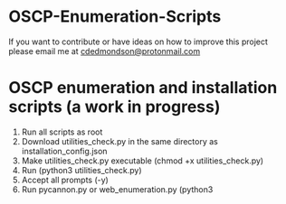 # OSCP-Enumeration-Scripts

If you want to contribute or have ideas on how to improve this project 
please email me at cdedmondson@protonmail.com

# OSCP enumeration and installation scripts (a work in progress)

1. Run all scripts as root 
2. Download utilities_check.py in the same directory as installation_config.json
3. Make utilities_check.py executable (chmod +x utilities_check.py)
4. Run (python3 utilities_check.py)
5. Accept all prompts (-y)
6. Run pycannon.py or web_enumeration.py (python3 <script>)
